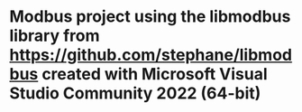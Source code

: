 # Modbus project using the libmodbus library from https://github.com/stephane/libmodbus created with Microsoft Visual Studio Community 2022 (64-bit)